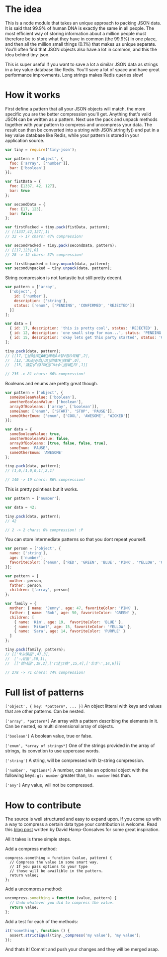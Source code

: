# The idea
This is a node module that takes an unique approach to packing JSON data. It is said that 99.9% of human DNA is exactly the same in all people. The most efficient way of storing information about a million people must therefore be to store what they have in common (the 99.9%) in one place, and then all the million small things (0.1%) that makes us unique separate. You'll often find that JSON objects also have a lot in common, and this the idea behind tiny-json.

This is super useful if you want to save a lot a similar JSON data as strings in a key value database like Redis. You'll save a lot of space and have great performance improvments. Long strings makes Redis queries slow!

# How it works
First define a pattern that all your JSON objects will match, the more specific you are the better compression you'll get. Anything that's valid JSON can be written as a pattern. Next use the pack and unpack methods together with your pattern to compress and uncompress your data. The result can then be converted into a string with JSON.stringify() and put in a key value database like Redis, while your pattern is stored in your application source.

```javascript
var tiny = require('tiny-json');

var pattern = ['object', {
  foo: ['array', ['number']],
  bar: ['boolean']
}];

var fistData = {
  foo: [1337, 42, 127],
  bar: true
};

var secondData = {
  foo: [17, 123],
  bar: false
};

var firstPacked = tiny.pack(fistData, pattern);
// [[1337,42,127],1]
// 32 -> 17 chars: 47% compression!

var secondPacked = tiny.pack(secondData, pattern);
// [[17,123],0]
// 28 -> 12 chars: 57% compression!

var firstUnpacked = tiny.unpack(data, pattern);
var secondUnpacked = tiny.unpack(data, pattern);
```

String compression is not fantastic but still pretty decent.

```javascript
var pattern = ['array',
  ['object', {
    id: ['number'],
    description: ['string'],
    status: ['enum', ['PENDING', 'CONFIRMED', 'REJECTED']]
  }]
];

var data = [
  { id: 17, description: 'this is pretty cool', status: 'REJECTED' },
  { id: 12, description: 'one small step for man...', status: 'PENDING' },
  { id: 15, description: 'okay lets get this party started', status: 'CONFIRMED' },
];

tiny.pack(data, pattern);
// [[17,'஀낦Ӧ@阌��⮁豍勉Ǎꀐ턓ꀆ찀Ტ씤耀',2],
//  [12,'㶃낦@츋悆ư琂㡀曀ᎅ㨒耀',0],
//  [15,'㶆낆ৠЃ悦Ű㎔๨ꠠᘄ녀᳀ু梐墄저',1]]

// 235 -> 81 chars: 66% compression!

```

Booleans and enums are pretty great though.

```javascript
var pattern = ['object', {
  someBooleanValue: ['boolean'],
  anotherBooleanValue: ['boolean'],
  arrayOfBooleans: ['array', ['boolean']],
  someEnum: ['enum', ['START', 'STOP', 'PAUSE']],
  someOtherEnum: ['enum', ['COOL', 'AWESOME', 'WICKED']]
}];

var data = {
  someBooleanValue: true,
  anotherBooleanValue: false,
  arrayOfBooleans: [true, false, false, true],
  someEnum: 'PAUSE',
  someOtherEnum: 'AWESOME'
};

tiny.pack(data, pattern);
// [1,0,[1,0,0,1],2,1]

// 140 -> 19 chars: 86% compression!
```

This is pretty pointless but it works.

```javascript
var pattern = ['number'];

var data = 42;

tiny.pack(data, pattern);
// 42

// 2 -> 2 chars: 0% compression! :P
```

You can store intermediate patterns so that you dont repeat yourself.

```javascript
var person = ['object', {
  name: ['string'],
  age: ['number'],
  favoriteColor: ['enum', ['RED', 'GREEN', 'BLUE', 'PINK', 'YELLOW', 'ORANGE', 'PURPLE']]
}];

var pattern = {
  mother: person,
  father: person,
  children: ['array', person]
};

var family = {
  mother: { name: 'Jenny', age: 47, favoriteColor: 'PINK' },
  father: { name: 'Bob', age: 50, favoriteColor: 'GREEN' },
  children: [
    { name: 'Kim', age: 19,  favoriteColor: 'BLUE' },
    { name: 'Mikael', age: 15, favoriteColor: 'YELLOW' },
    { name: 'Sara', age: 14, favoriteColor: 'PURPLE' }
  ]
};

tiny.pack(family, pattern);
// [['ᒅぶ悞䀀',47,3],
//  ['ႇ끆䀀',50,1],
//  [['㒄낶䀀',19,2],['Ⲅ냖ࡠꘃ搀',15,4],['㊄ぎ␀',14,6]]]

// 278 -> 71 chars: 74% compression!

```

# Full list of patterns
`['object', { key: *pattern*, ... }]` An object litteral with keys and values that are other patterns. Can be nested.


`['array', *pattern*]` An array with a pattern describing the elements in it. Can be nested, ex multi dimensional array of objects.

`['boolean']` A boolean value, true or false.

`['enum', *array of strings*]` One of the strings provided in the array of strings, its convetion to use uppercase words.

`['string']` A string, will be compressed with lz-string compression.

`['number', *options*]` A number, can take an optional object with the following keys: `gt: number` greater than, `lh: number` less than.

`['any']`
Any value, will not be compressed.

# How to contribute
The source is well structured and easy to expand upon. If you come up with a way to compress a certain data type your contribution is welcome. Read this [blog post](http://www.davidhampgonsalves.com/Compress-JSON.js/) written by David Hamp-Gonsalves for some great inspiration.

All it takes is three simple steps.

Add a compress method:
```javscript
compress.something = function (value, pattern) {
  // Compress the value in some smart way.
  // If you pass options to your type
  // those will be availible in the pattern.
  return value;
};
```

Add a uncompress method:
```javascript
uncompress.something = function (value, pattern) {
  // Undo whatever you did to compress the value.
  return value;
};
```

Add a test for each of the methods:
```javascript
it('something', function () {
  assert.strictEqual(tiny._compress('my value'), 'my value');
});
```

And thats it! Commit and push your changes and they will be merged asap.
